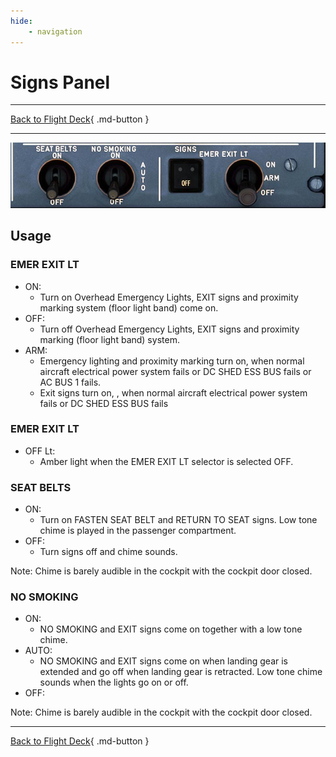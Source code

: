 ```yaml
---
hide:
    - navigation
---
```


# Signs Panel

---

[Back to Flight Deck](../index.md){ .md-button }

---

![SIGNS Panel](../../../assets/a32nx-briefing/overhead-panel/Signs-Panel.jpg "SIGNS Panel")

## Usage

### EMER EXIT LT

- ON:
    - Turn on Overhead Emergency Lights, EXIT signs and proximity marking system (floor light band) come on.
- OFF:
    - Turn off Overhead Emergency Lights, EXIT signs and proximity marking (floor light band) system.
- ARM:
    - Emergency lighting and proximity marking turn on, when normal aircraft electrical power system fails or DC SHED ESS BUS fails or AC BUS 1 fails.
    - Exit signs turn on, , when normal aircraft electrical power system fails or DC SHED ESS BUS fails

### EMER EXIT LT

- OFF Lt:
    - Amber light when the EMER EXIT LT selector is selected OFF.

###  SEAT BELTS

- ON:
    - Turn on FASTEN SEAT BELT and RETURN TO SEAT signs. Low tone chime is played in the passenger compartment.
- OFF:
    - Turn signs off and chime sounds.

Note: Chime is barely audible in the cockpit with the cockpit door closed.


### NO SMOKING

- ON:
    - NO SMOKING and EXIT signs come on together with a low tone chime.
- AUTO:
    - NO SMOKING and EXIT signs come on when landing gear is extended and go off when landing gear is retracted. Low tone chime sounds when the lights go on or off.
- OFF:

Note: Chime is barely audible in the cockpit with the cockpit door closed.

---

[Back to Flight Deck](../index.md){ .md-button }
